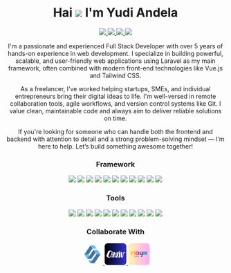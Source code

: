 <h1 align="center">Hai <img
src="https://github.com/blackcater/blackcater/raw/main/images/Hi.gif" height="23" /> I'm Yudi Andela</h1>

<p align="center">
    <a href="https://www.linkedin.com/in/yudi-andela" target="_blank">
        <img src="https://img.shields.io/badge/LinkedIn-0077B5?style=for-the-badge&logo=linkedin&logoColor=white" />
    </a>
    <a href="https://www.facebook.com/yudiandela2109" target="_blank">
        <img src="https://img.shields.io/badge/Facebook-1877F2?style=for-the-badge&logo=facebook&logoColor=white" />
    </a>
    <a href="https://t.me/Yudi_Andela" target="_blank">
        <img src="https://img.shields.io/badge/Telegram-2CA5E0?style=for-the-badge&logo=telegram&logoColor=white" />
    </a>
    <a href="mailto:yudhi.andhela@gmail.com">
        <img src="https://img.shields.io/badge/Gmail-D14836?style=for-the-badge&logo=gmail&logoColor=white" />
    </a>
</p>

<p align="center">
    I'm a passionate and experienced Full Stack Developer with over 5 years of hands-on experience in web development. I specialize in building powerful, scalable, and user-friendly web applications using Laravel as my main framework, often combined with modern front-end technologies like Vue.js and Tailwind CSS.
</p>

<p align="center">
    As a freelancer, I’ve worked helping startups, SMEs, and individual entrepreneurs bring their digital ideas to life. I'm well-versed in remote collaboration tools, agile workflows, and version control systems like Git. I value clean, maintainable code and always aim to deliver reliable solutions on time.
</p>

<p align="center">
    If you're looking for someone who can handle both the frontend and backend with attention to detail and a strong problem-solving mindset — I’m here to help. Let’s build something awesome together!
</p>

<h3 align="center">Framework</h3>

<p align="center">
    <img src="https://skillicons.dev/icons?theme=light&i=php" width="50" />
    <img src="https://skillicons.dev/icons?theme=light&i=laravel" width="50" />
    <img src="https://skillicons.dev/icons?theme=light&i=javascript" width="50" />
    <img src="https://skillicons.dev/icons?theme=light&i=typescript" width="50" />
    <img src="https://skillicons.dev/icons?theme=light&i=nodejs" width="50" />
    <img src="https://skillicons.dev/icons?theme=light&i=nextjs" width="50" />
    <img src="https://skillicons.dev/icons?theme=light&i=nuxt" width="50" />
    <img src="https://skillicons.dev/icons?theme=light&i=express" width="50" />
    <img src="https://skillicons.dev/icons?theme=light&i=html" width="50" />
    <img src="https://skillicons.dev/icons?theme=light&i=bootstrap" width="50" />
    <img src="https://skillicons.dev/icons?theme=light&i=tailwind" width="50" />
</p>

<h3 align="center">Tools</h3>

<p align="center">
    <img src="https://skillicons.dev/icons?theme=light&i=postgres" width="50" />
    <img src="https://skillicons.dev/icons?theme=light&i=mysql" width="50" />
    <img src="https://skillicons.dev/icons?theme=light&i=mongodb" width="50" />
    <img src="https://skillicons.dev/icons?theme=light&i=redis" width="50" />
    <img src="https://skillicons.dev/icons?theme=light&i=git" width="50" />
    <img src="https://skillicons.dev/icons?theme=light&i=linux" width="50" />
    <img src="https://skillicons.dev/icons?theme=light&i=ubuntu" width="50" />
    <img src="https://skillicons.dev/icons?theme=light&i=docker" width="50" />
    <img src="https://skillicons.dev/icons?theme=light&i=nginx" width="50" />
    <img src="https://skillicons.dev/icons?theme=light&i=postman" width="50" />
    <img src="https://skillicons.dev/icons?theme=light&i=vscode" width="50" />
</p>

<h3 align="center">Collaborate With</h3>

<p align="center">
    <a href="https://sahabatapp.com" target="_blank">
        <img src="Kerjasama/Sahabat Logo.png" width="50" />
    </a>
    <a href="https://oxxiv.com/" target="_blank">
        <img src="Kerjasama/Oxxiv Logo.png" width="50" />
    </a>
    <a href="https://naya-studio.com" target="_blank">
        <img src="Kerjasama/Naya Logo.png" width="50" />
    </a>
</p>
